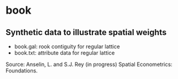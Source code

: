 book
====

Synthetic data to illustrate spatial weights 
--------------------------------------------

* book.gal: rook contiguity for regular lattice
* book.txt: attribute data for regular lattice

Source: Anselin, L. and S.J. Rey (in progress) Spatial Econometrics: Foundations.
